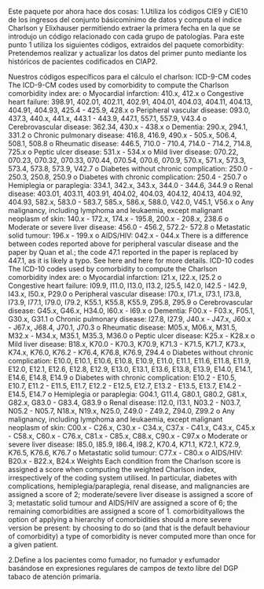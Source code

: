 Este paquete por ahora hace dos cosas:
1.Utiliza los códigos CIE9 y CIE10 de los ingresos del conjunto básicomínimo de datos y computa el índice Charlson y Elixhauser permitiendo extraer la primera fecha en la que se introdujo un código relacionado con cada grupo de patologías.
Para este punto 1 utiliza los siguientes códigos, extraidos del paquete comorbidity:
Pretendemos realizar y actualizar los datos del  primer punto mediante los históricos de pacientes codificados en CIAP2.


Nuestros códigos específicos para el cálculo el charlson:
ICD-9-CM codes
The ICD-9-CM codes used by comorbidity to compute the Charlson comorbidity index are:
o	Myocardial infarction: 410.x, 412.x
o	Congestive heart failure: 398.91, 402.01, 402.11, 402.91, 404.01, 404.03, 404.11, 404.13, 404.91, 404.93, 425.4 - 425.9, 428.x
o	Peripheral vascular disease: 093.0, 437.3, 440.x, 441.x, 443.1 - 443.9, 447.1, 557.1, 557.9, V43.4
o	Cerebrovascular disease: 362.34, 430.x - 438.x
o	Dementia: 290.x, 294.1, 331.2
o	Chronic pulmonary disease: 416.8, 416.9, 490.x - 505.x, 506.4, 508.1, 508.8
o	Rheumatic disease: 446.5, 710.0 - 710.4, 714.0 - 714.2, 714.8, 725.x
o	Peptic ulcer disease: 531.x - 534.x
o	Mild liver disease: 070.22, 070.23, 070.32, 070.33, 070.44, 070.54, 070.6, 070.9, 570.x, 571.x, 573.3, 573.4, 573.8, 573.9, V42.7
o	Diabetes without chronic complication: 250.0 - 250.3, 250.8, 250.9
o	Diabetes with chronic complication: 250.4 - 250.7
o	Hemiplegia or paraplegia: 334.1, 342.x, 343.x, 344.0 - 344.6, 344.9
o	Renal disease: 403.01, 403.11, 403.91, 404.02, 404.03, 404.12, 404.13, 404.92, 404.93, 582.x, 583.0 - 583.7, 585.x, 586.x, 588.0, V42.0, V45.1, V56.x
o	Any malignancy, including lymphoma and leukaemia, except malignant neoplasm of skin: 140.x - 172.x, 174.x - 195.8, 200.x - 208.x, 238.6
o	Moderate or severe liver disease: 456.0 - 456.2, 572.2- 572.8
o	Metastatic solid tumour: 196.x - 199.x
o	AIDS/HIV: 042.x - 044.x
There is a difference between codes reported above for peripheral vascular disease and the paper by Quan et al.; the code 47.1 reported in the paper is replaced by 447.1, as it is likely a typo. See here and here for more details.
ICD-10 codes
The ICD-10 codes used by comorbidity to compute the Charlson comorbidity index are:
o	Myocardial infarction: I21.x, I22.x, I25.2
o	Congestive heart failure: I09.9, I11.0, I13.0, I13.2, I25.5, I42.0, I42.5 - I42.9, I43.x, I50.x, P29.0
o	Peripheral vascular disease: I70.x, I71.x, I73.1, I73.8, I73.9, I77.1, I79.0, I79.2, K55.1, K55.8, K55.9, Z95.8, Z95.9
o	Cerebrovascular disease: G45.x, G46.x, H34.0, I60.x - I69.x
o	Dementia: F00.x - F03.x, F05.1, G30.x, G31.1
o	Chronic pulmonary disease: I27.8, I27.9, J40.x - J47.x, J60.x - J67.x, J68.4, J70.1, J70.3
o	Rheumatic disease: M05.x, M06.x, M31.5, M32.x - M34.x, M35.1, M35.3, M36.0
o	Peptic ulcer disease: K25.x - K28.x
o	Mild liver disease: B18.x, K70.0 - K70.3, K70.9, K71.3 - K71.5, K71.7, K73.x, K74.x, K76.0, K76.2 - K76.4, K76.8, K76.9, Z94.4
o	Diabetes without chronic complication: E10.0, E10.1, E10.6, E10.8, E10.9, E11.0, E11.1, E11.6, E11.8, E11.9, E12.0, E12.1, E12.6, E12.8, E12.9, E13.0, E13.1, E13.6, E13.8, E13.9, E14.0, E14.1, E14.6, E14.8, E14.9
o	Diabetes with chronic complication: E10.2 - E10.5, E10.7, E11.2 - E11.5, E11.7, E12.2 - E12.5, E12.7, E13.2 - E13.5, E13.7, E14.2 - E14.5, E14.7
o	Hemiplegia or paraplegia: G04.1, G11.4, G80.1, G80.2, G81.x, G82.x, G83.0 - G83.4, G83.9
o	Renal disease: I12.0, I13.1, N03.2 - N03.7, N05.2 - N05.7, N18.x, N19.x, N25.0, Z49.0 - Z49.2, Z94.0, Z99.2
o	Any malignancy, including lymphoma and leukaemia, except malignant neoplasm of skin: C00.x - C26.x, C30.x - C34.x, C37.x - C41.x, C43.x, C45.x - C58.x, C60.x - C76.x, C81.x - C85.x, C88.x, C90.x - C97.x
o	Moderate or severe liver disease: I85.0, I85.9, I86.4, I98.2, K70.4, K71.1, K72.1, K72.9, K76.5, K76.6, K76.7
o	Metastatic solid tumour: C77.x - C80.x
o	AIDS/HIV: B20.x - B22.x, B24.x
Weights
Each condition from the Charlson score is assigned a score when computing the weighted Charlson index, irrespectively of the coding system utilised. In particular, diabetes with complications, hemiplegia/paraplegia, renal disease, and malignancies are assigned a score of 2; moderate/severe liver disease is assigned a score of 3; metastatic solid tumour and AIDS/HIV are assigned a score of 6; the remaining comorbidities are assigned a score of 1. comorbidityallows the option of applying a hierarchy of comorbidities should a more severe version be present: by choosing to do so (and that is the default behaviour of comorbidity) a type of comorbidity is never computed more than once for a given patient.




2.Define a los pacientes como fumador, no fumador y exfumador basándose en expresiones regulares de campos de texto libre del DGP tabaco de atención primaria.


